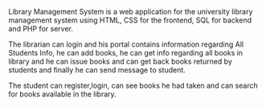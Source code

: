 Library Management System is a web application for the university library management system using HTML, CSS for the frontend, SQL for backend and PHP for server.

The librarian can login and his portal contains information regarding All Students Info, he can add books, he can get info regarding all books in library and he can issue books and can get back books returned by students and finally he can send message to student.

The student can register,login, can see books he had taken and can search for books available in the library.



